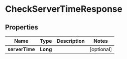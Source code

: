 

# CheckServerTimeResponse


## Properties

| Name | Type | Description | Notes |
|------------ | ------------- | ------------- | -------------|
|**serverTime** | **Long** |  |  [optional] |



